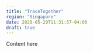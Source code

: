 ```yaml
---
title: "TraceTogether"
region: "Singapore"
date: 2020-05-20T11:31:57-04:00
draft: true
---
```


Content here